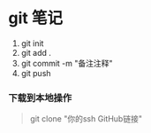 # git 笔记
1. git init
2. git add . 
3. git commit -m "备注注释"
4. git push
### 下载到本地操作
> git clone "你的ssh GitHub链接"
